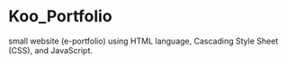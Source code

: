 # Koo_Portfolio
small website (e-portfolio) using HTML language, Cascading Style Sheet (CSS), and JavaScript.
